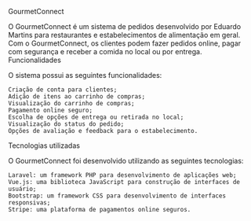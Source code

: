 GourmetConnect

O GourmetConnect é um sistema de pedidos desenvolvido por Eduardo Martins para restaurantes e estabelecimentos de alimentação em geral. Com o GourmetConnect, os clientes podem fazer pedidos online, pagar com segurança e receber a comida no local ou por entrega.
Funcionalidades

O sistema possui as seguintes funcionalidades:

    Criação de conta para clientes;
    Adição de itens ao carrinho de compras;
    Visualização do carrinho de compras;
    Pagamento online seguro;
    Escolha de opções de entrega ou retirada no local;
    Visualização do status do pedido;
    Opções de avaliação e feedback para o estabelecimento.

Tecnologias utilizadas

O GourmetConnect foi desenvolvido utilizando as seguintes tecnologias:

    Laravel: um framework PHP para desenvolvimento de aplicações web;
    Vue.js: uma biblioteca JavaScript para construção de interfaces de usuário;
    Bootstrap: um framework CSS para desenvolvimento de interfaces responsivas;
    Stripe: uma plataforma de pagamentos online seguros.
